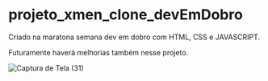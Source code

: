 # projeto_xmen_clone_devEmDobro

Criado na maratona semana dev em dobro com HTML, CSS e JAVASCRIPT.

Futuramente haverá melhorias também nesse projeto.

![Captura de Tela (31)](https://github.com/lfbond/projeto_xmen_clone_devEmDobro/assets/69223872/1c601df0-3ee4-47a4-a85b-547a70c428c2)
